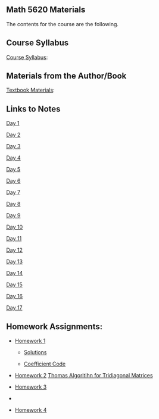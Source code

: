 ## Math 5620 Materials

The contents for the course are the following.

## Course Syllabus

[Course Syllabus](./syllabus/syllabus.md):

## Materials from the Author/Book

[Textbook Materials](http://faculty.washington.edu/rjl/fdmbook/):

## Links to Notes

[Day 1](./daily_lectures/day1.pdf)

[Day 2](./daily_lectures/day2.pdf)

[Day 3](./daily_lectures/day3.pdf)

[Day 4](./daily_lectures/day4.pdf)

[Day 5](./daily_lectures/day5.pdf)

[Day 6](./daily_lectures/day6.pdf)

[Day 7](./daily_lectures/day7.pdf)

[Day 8](./daily_lectures/day8.pdf)

[Day 9](./daily_lectures/day9.pdf)

[Day 10](./daily_lectures/day10.pdf)

[Day 11](./daily_lectures/day11.pdf)

[Day 12](./daily_lectures/day12.pdf)

[Day 13](./daily_lectures/day13.pdf)

[Day 14](./daily_lectures/day14.pdf)

[Day 15](./daily_lectures/day15.pdf)

[Day 16](./daily_lectures/day16.pdf)

[Day 17](./daily_lectures/day17.pdf)

## Homework Assignments:

* [Homework 1](./hw/hw1.md)

    * [Solutions](./hw/sln1.md)

    * [Coefficient Code](./src/coeff.py)
  
* [Homework 2](./hw/hw2.md) [Thomas Algoritihn for Tridiagonal Matrices](https://en.wikipedia.org/wiki/Tridiagonal_matrix_algorithm)

* [Homework 3](./hw/hw3.md)
* 
* [Homework 4](./hw/hw4.md)
